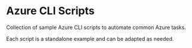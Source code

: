﻿# Azure CLI Scripts

Collection of sample Azure CLI scripts to automate common Azure tasks.

Each script is a standalone example and can be adapted as needed.
